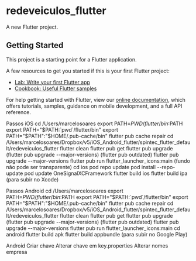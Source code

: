 # redeveiculos_flutter

A new Flutter project.

## Getting Started

This project is a starting point for a Flutter application.

A few resources to get you started if this is your first Flutter project:

- [Lab: Write your first Flutter app](https://flutter.dev/docs/get-started/codelab)
- [Cookbook: Useful Flutter samples](https://flutter.dev/docs/cookbook)

For help getting started with Flutter, view our
[online documentation](https://flutter.dev/docs), which offers tutorials,
samples, guidance on mobile development, and a full API reference.


Passos iOS
cd /Users/marcelosoares
export PATH=$PWD/flutter/bin:$PATH
export PATH="$PATH:`pwd`/flutter/bin"
export PATH="$PATH":"$HOME/.pub-cache/bin"
flutter pub cache repair
cd /Users/marcelosoares/Dropbox/v5/iOS_Android_flutter/spintec_flutter_default/redeveiculos_flutter
flutter clean
flutter pub get
flutter pub upgrade (flutter pub upgrade --major-versions) (flutter pub outdated)
flutter pub upgrade --major-versions
flutter pub run flutter_launcher_icons:main (fundo não pode ser transparente)
cd ios
pod repo update
pod install --repo-update
pod update OneSignalXCFramework
flutter build ios
flutter build ipa (para subir no Xcode)

Passos Android
cd /Users/marcelosoares
export PATH=$PWD/flutter/bin:$PATH
export PATH="$PATH:`pwd`/flutter/bin"
export PATH="$PATH":"$HOME/.pub-cache/bin"
flutter pub cache repair
cd /Users/marcelosoares/Dropbox/v5/iOS_Android_flutter/spintec_flutter_default/redeveiculos_flutter
flutter clean
flutter pub get
flutter pub upgrade (flutter pub upgrade --major-versions) (flutter pub outdated)
flutter pub upgrade --major-versions
flutter pub run flutter_launcher_icons:main
cd android
flutter build apk
flutter build appbundle (para subir no Google Play)


Android
Criar chave
Alterar chave em key.properties
Alterar nomes empresa